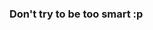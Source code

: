 <!-- # Challenge 0

## Challenge 0.a [1 Point]

In the current application, you may have noticed that at incorrect `login` attempts,  the system exposes too much information. For example, the current system displays the below message on the following scenario when the user email is not found.

This is a bad security practice, as hackers will be able to verify if an user account is existing by simply testing around the system. Your task is to fix this by ensuring in the above scenario, the system shows the exact same message `User authentication failed`.

#### Scenario 1

If the user email does not exist, the system shows the message `User Not Found`


<p align="center">
  <img src="./images/0a.png" width="350px">
</p>


## Challenge 0.b [1 Point]

It also displays the below message on the following scenario when the password is not matched with the entered email.

#### Scenario 2
If user email does exists but the password is incorrect, system shows the message `Password Mismatch` 


<p align="center">
  <img src="./images/0b.png" width="350px">
</p>

This is a bad security practice, as hackers will be able to verify if an user account is existing by simply testing around the system. Your task is to fix this by ensuring in the above scenario, the system shows the exact same message `User authentication failed`.

Once these are completed, first two tests in `challenge0.test` should succeed. You can verify that by running the the command `npm test`.


## Challenge 0.c [1 Point]

Currently, the system displays a welcome message after successful authentication. The welcome message should include the user's firstname and the right top nav bar should include the users first and last names. 

#### Scenario 3
Welcome message displays `Welcome undefined` and top nav bar shows `undefined undefined`


<p align="center">
  <img src="./images/0c.png" width="350px">
</p>

Your task is to retrieve the users firstname and lastname from the backend after successful authentication. Then the firstname will appear in the welcome message and both firstname and lastname will appear in the right hand side of the top nav bar.

Once this is completed, the last test in `challenge0.test` should succeed. You can verify that by running the the command `npm test`. -->

### Don't try to be too smart :p